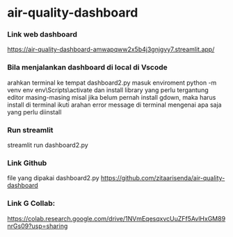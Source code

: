 # air-quality-dashboard
### Link web dashboard
https://air-quality-dashboard-amwapqww2x5b4j3gnjgvy7.streamlit.app/

### Bila menjalankan dashboard di local di Vscode
arahkan terminal ke tempat dashboard2.py
masuk enviroment python -m venv env 
env\Scripts\activate
dan install library yang perlu tergantung editor masing-masing
misal jika belum pernah install gdown, maka harus install di terminal
ikuti arahan error message di terminal mengenai apa saja yang perlu diinstall

### Run streamlit
streamlit run dashboard2.py

### Link Github
file yang dipakai dashboard2.py
https://github.com/zitaarisenda/air-quality-dashboard

### Link G Collab:
https://colab.research.google.com/drive/1NVmEqesqxvcUuZFf5AvlHxGM89nrGs09?usp=sharing
